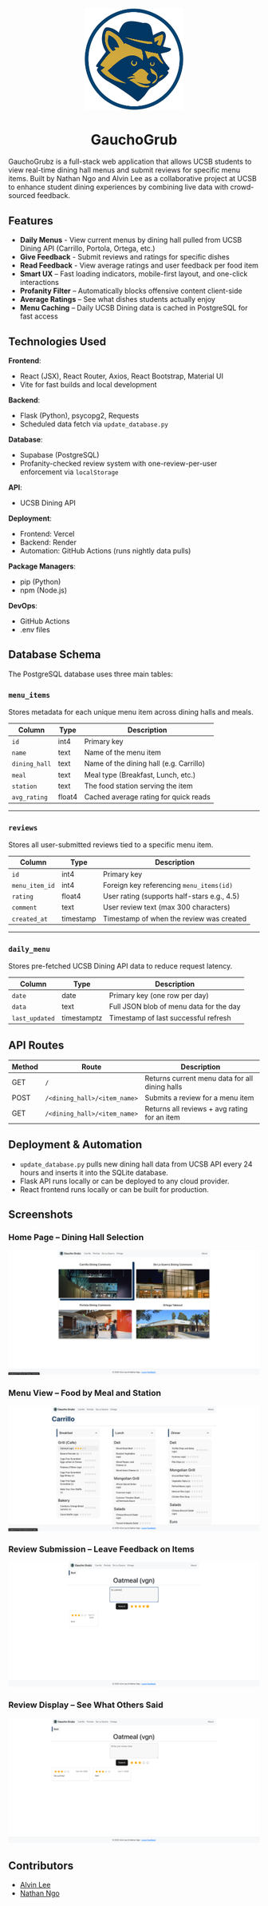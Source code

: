 <p align="center">
  <img src="assets/logo.png" alt="GauchoGrub Logo" width="200"/>
</p>

<h1 align="center">GauchoGrub</h1>

GauchoGrubz is a full-stack web application that allows UCSB students to view real-time dining hall menus and submit reviews for specific menu items. Built by Nathan Ngo and Alvin Lee as a collaborative project at UCSB to enhance student dining experiences by combining live data with crowd-sourced feedback.

## Features

- **Daily Menus** - View current menus by dining hall pulled from UCSB Dining API (Carrillo, Portola, Ortega, etc.)
- **Give Feedback** - Submit reviews and ratings for specific dishes
- **Read Feedback** - View average ratings and user feedback per food item
- **Smart UX** – Fast loading indicators, mobile-first layout, and one-click interactions
- **Profanity Filter** – Automatically blocks offensive content client-side
- **Average Ratings** – See what dishes students actually enjoy
- **Menu Caching** – Daily UCSB Dining data is cached in PostgreSQL for fast access

## Technologies Used

**Frontend**:
- React (JSX), React Router, Axios, React Bootstrap, Material UI
- Vite for fast builds and local development

**Backend**:
- Flask (Python), psycopg2, Requests
- Scheduled data fetch via `update_database.py`

**Database**:
- Supabase (PostgreSQL)
- Profanity-checked review system with one-review-per-user enforcement via `localStorage`

**API**:
- UCSB Dining API

**Deployment**:
- Frontend: Vercel  
- Backend: Render  
- Automation: GitHub Actions (runs nightly data pulls)

**Package Managers**:
- pip (Python)
- npm (Node.js)

**DevOps**:
- GitHub Actions
- .env files

## Database Schema

The PostgreSQL database uses three main tables:

### `menu_items`
Stores metadata for each unique menu item across dining halls and meals.

| Column      | Type    | Description                             |
|-------------|---------|-----------------------------------------|
| `id`        | int4    | Primary key                             |
| `name`      | text    | Name of the menu item                   |
| `dining_hall` | text  | Name of the dining hall (e.g. Carrillo) |
| `meal`      | text    | Meal type (Breakfast, Lunch, etc.)      |
| `station`   | text    | The food station serving the item       |
| `avg_rating`| float4  | Cached average rating for quick reads   |

---

### `reviews`
Stores all user-submitted reviews tied to a specific menu item.

| Column         | Type     | Description                                      |
|----------------|----------|--------------------------------------------------|
| `id`           | int4     | Primary key                                      |
| `menu_item_id` | int4     | Foreign key referencing `menu_items(id)`         |
| `rating`       | float4   | User rating (supports half-stars e.g., 4.5)      |
| `comment`      | text     | User review text (max 300 characters)            |
| `created_at`   | timestamp| Timestamp of when the review was created         |

---

### `daily_menu`
Stores pre-fetched UCSB Dining API data to reduce request latency.

| Column         | Type       | Description                                 |
|----------------|------------|---------------------------------------------|
| `date`         | date       | Primary key (one row per day)               |
| `data`         | text       | Full JSON blob of menu data for the day     |
| `last_updated` | timestamptz| Timestamp of last successful refresh        |

## API Routes

| Method | Route | Description |
|--------|-------|-------------|
| GET | `/` | Returns current menu data for all dining halls |
| POST | `/<dining_hall>/<item_name>` | Submits a review for a menu item |
| GET | `/<dining_hall>/<item_name>` | Returns all reviews + avg rating for an item |

## Deployment & Automation

- `update_database.py` pulls new dining hall data from UCSB API every 24 hours and inserts it into the SQLite database.
- Flask API runs locally or can be deployed to any cloud provider.
- React frontend runs locally or can be built for production.

## Screenshots

### Home Page – Dining Hall Selection
![Home Page](assets/home.png)

### Menu View – Food by Meal and Station
![Menu View](assets/menu.png)

### Review Submission – Leave Feedback on Items
![Submit Review](assets/review-submit.png)

### Review Display – See What Others Said
![Reviews Display](assets/review-view.png)

## Contributors

- [Alvin Lee](https://github.com/nitron532)
- [Nathan Ngo](https://github.com/ngostream)
